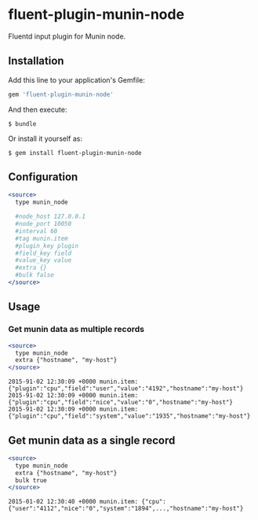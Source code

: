 # fluent-plugin-munin-node

Fluentd input plugin for Munin node.

## Installation

Add this line to your application's Gemfile:

```ruby
gem 'fluent-plugin-munin-node'
```

And then execute:

    $ bundle

Or install it yourself as:

    $ gem install fluent-plugin-munin-node

## Configuration

```apache
<source>
  type munin_node

  #node_host 127.0.0.1
  #node_port 10050
  #interval 60
  #tag munin.item
  #plugin_key plugin
  #field_key field
  #value_key value
  #extra {}
  #bulk false
</source>
```

## Usage

### Get munin data as multiple records

```apache
<source>
  type munin_node
  extra {"hostname", "my-host"}
</source>
```

```
2015-91-02 12:30:09 +0000 munin.item: {"plugin":"cpu","field":"user","value":"4192","hostname":"my-host"}
2015-91-02 12:30:09 +0000 munin.item: {"plugin":"cpu","field":"nice","value":"0","hostname":"my-host"}
2015-91-02 12:30:09 +0000 munin.item: {"plugin":"cpu","field":"system","value":"1935","hostname":"my-host"}
```

## Get munin data as a single record

```apache
<source>
  type munin_node
  extra {"hostname", "my-host"}
  bulk true
</source>
```

```
2015-01-02 12:30:40 +0000 munin.item: {"cpu":{"user":"4112","nice":"0","system":"1894",...,"hostname":"my-host"}
```
